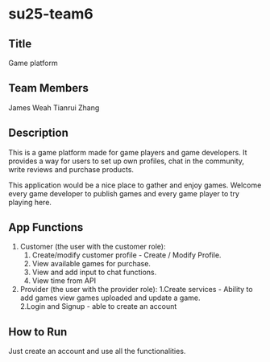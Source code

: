 # su25-team6

## Title
Game platform

## Team Members
James Weah
Tianrui Zhang

## Description 
This is a game platform made for game players and game developers. It provides a way for users to set up own profiles, chat in the community, write reviews and purchase products. 

This application would be a nice place to gather and enjoy games. Welcome every game developer to publish games and every game player to try playing here.

## App Functions 
1. Customer (the user with the customer role):
    1. Create/modify customer profile - Create / Modify Profile.
    2. View available games for purchase.
    3. View and add input to chat functions.
    4. View time from API
2. Provider (the user with the provider role):
     1.Create services - Ability to add games
     view games uploaded and update a game.  
     2.Login and Signup - able to create an account

##  How to Run
Just create an account and use all the functionalities.
